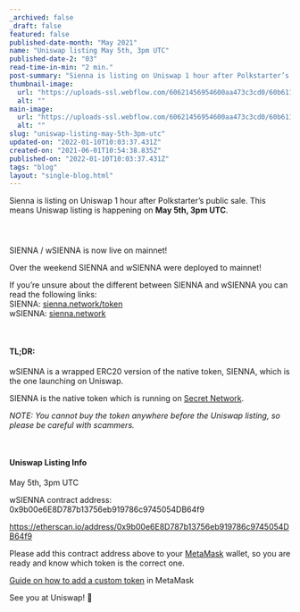 ```yaml
---
_archived: false
_draft: false
featured: false
published-date-month: "May 2021"
name: "Uniswap listing May 5th, 3pm UTC"
published-date-2: "03"
read-time-in-min: "2 min."
post-summary: "Sienna is listing on Uniswap 1 hour after Polkstarter’s public sale."
thumbnail-image:
  url: "https://uploads-ssl.webflow.com/60621456954600aa473c3cd0/60b611ce1869dc315eed9d04_Uniswap%20listing%20Blog%20Thump.jpg"
  alt: ""
main-image:
  url: "https://uploads-ssl.webflow.com/60621456954600aa473c3cd0/60b611c82fdfd4503a506275_Uniswap%20listing%20Blog.jpg"
  alt: ""
slug: "uniswap-listing-may-5th-3pm-utc"
updated-on: "2022-01-10T10:03:37.431Z"
created-on: "2021-06-01T10:54:38.835Z"
published-on: "2022-01-10T10:03:37.431Z"
tags: "blog"
layout: "single-blog.html"
---
```


Sienna is listing on Uniswap 1 hour after Polkstarter’s public sale. This means Uniswap listing is happening on **May 5th, 3pm UTC**.

#### ‍  
SIENNA / wSIENNA is now live on mainnet!

Over the weekend SIENNA and wSIENNA were deployed to mainnet!

If you’re unsure about the different between SIENNA and wSIENNA you can read the following links:  
SIENNA: [sienna.network/token](https://sienna.network/token/)  
wSIENNA: [sienna.network](https://sienna.network/)

‍

#### TL;DR:

wSIENNA is a wrapped ERC20 version of the native token, SIENNA, which is the one launching on Uniswap.

SIENNA is the native token which is running on [Secret Network](https://scrt.network/).

_NOTE: You cannot buy the token anywhere before the Uniswap listing, so please be careful with scammers._

‍

#### Uniswap Listing Info

May 5th, 3pm UTC

  
wSIENNA contract address: 0x9b00e6E8D787b13756eb919786c9745054DB64f9

  
https://etherscan.io/address/0x9b00e6E8D787b13756eb919786c9745054DB64f9

  
Please add this contract address above to your [MetaMask](https://metamask.io/) wallet, so you are ready and know which token is the correct one.

  
[Guide on how to add a custom token](https://metamask.zendesk.com/hc/en-us/articles/360015489031-How-to-View-Your-Tokens) in MetaMask

  
See you at Uniswap! 🦄
